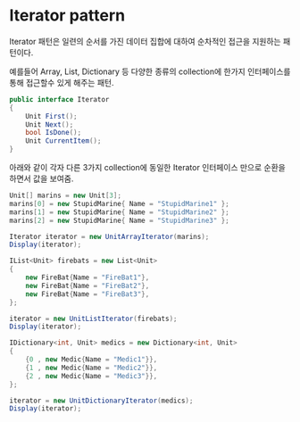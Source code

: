 # Iterator pattern

Iterator 패턴은 일련의 순서를 가진 데이터 집합에 대하여 순차적인 접근을 지원하는 패턴이다.

예를들어 Array, List, Dictionary 등 다양한 종류의 collection에 한가지 인터페이스를 통해 접근할수 있게 해주는 패턴.

```cs
public interface Iterator
{
    Unit First();
    Unit Next();
    bool IsDone();
    Unit CurrentItem();
}
```

아래와 같이 각자 다른 3가지 collection에 동일한 Iterator 인터페이스 만으로 순환을 하면서 값을 보여줌.
```cs
Unit[] marins = new Unit[3];
marins[0] = new StupidMarine{ Name = "StupidMarine1" };
marins[1] = new StupidMarine{ Name = "StupidMarine2" };
marins[2] = new StupidMarine{ Name = "StupidMarine3" };

Iterator iterator = new UnitArrayIterator(marins);
Display(iterator);

IList<Unit> firebats = new List<Unit>
{
    new FireBat{Name = "FireBat1"},
    new FireBat{Name = "FireBat2"},
    new FireBat{Name = "FireBat3"},
};

iterator = new UnitListIterator(firebats);
Display(iterator);

IDictionary<int, Unit> medics = new Dictionary<int, Unit>
{
    {0 , new Medic{Name = "Medic1"}},
    {1 , new Medic{Name = "Medic2"}},
    {2 , new Medic{Name = "Medic3"}},
};

iterator = new UnitDictionaryIterator(medics);
Display(iterator);
```